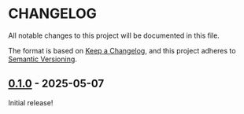 # CHANGELOG

All notable changes to this project will be documented in this file.

The format is based on [Keep a Changelog](https://keepachangelog.com/en/1.0.0/), and
this project adheres to [Semantic Versioning](https://semver.org/spec/v2.0.0.html).

## [0.1.0](https://github.com/tonywu6/ferrosaur/releases/tag/ferrosaur-v0.1.0) - 2025-05-07

Initial release!
